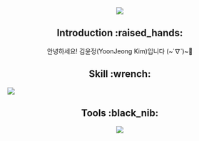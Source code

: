 <div align=center>
<img src="https://capsule-render.vercel.app/api?type=waving&color=gradient&height=200&section=header&text=Jerry's%20Github&fontSize=80" />
</div>

<div align=center>
  <h2>Introduction :raised_hands:</h2>
  안녕하세요! 김윤정(YoonJeong Kim)입니다 (~˙∇˙)~📣<br>
</div>

<div align=center>
  <h2>Skill :wrench:</h2>
  
  <img src="https://github-readme-stats.vercel.app/api/top-langs/?username=kingodjerry" style="display: block;">
</div>





<div align=center>
<h2>Tools :black_nib:</h2>
</div>

<div align=center>
<img src="https://capsule-render.vercel.app/api?type=waving&color=gradient&height=200&section=footer" />
</div>
